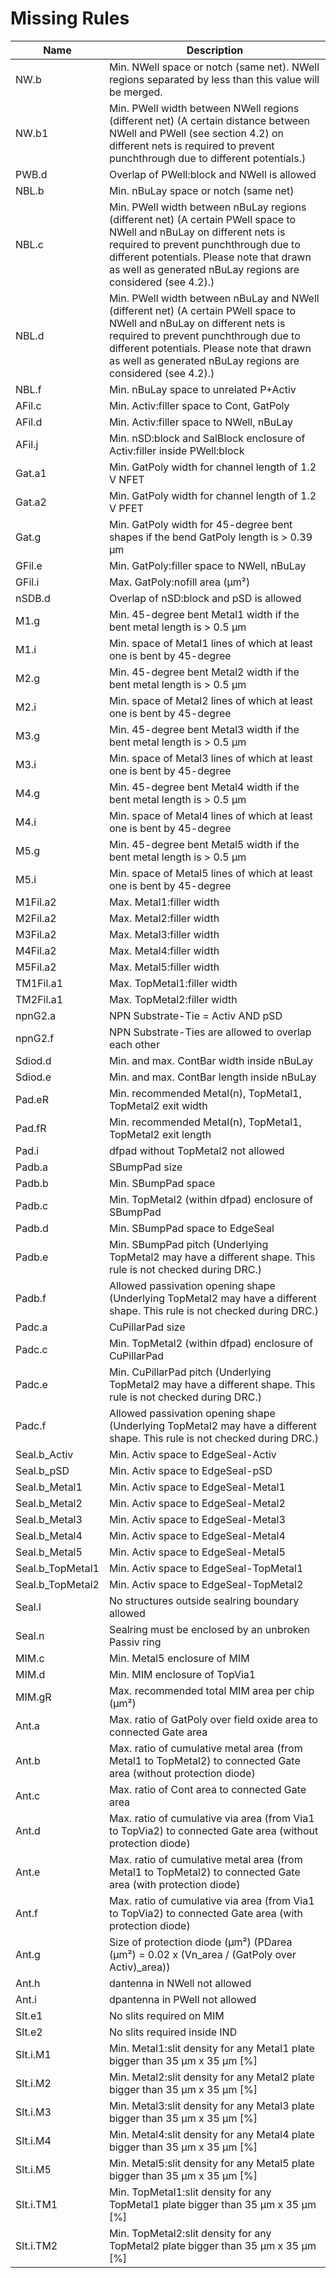 # Missing Rules

| Name             | Description                                                                                                                                                                                                                                                                   |
| ---------------- | ----------------------------------------------------------------------------------------------------------------------------------------------------------------------------------------------------------------------------------------------------------------------------- |
| NW.b             | Min. NWell space or notch (same net). NWell regions separated by less than this value will be merged.                                                                                                                                                                         |
| NW.b1            | Min. PWell width between NWell regions (different net) (A certain distance between NWell and PWell (see section 4.2) on different nets is required to prevent punchthrough due to different potentials.)                                                                      |
| PWB.d            | Overlap of PWell:block and NWell is allowed                                                                                                                                                                                                                                   |
| NBL.b            | Min. nBuLay space or notch (same net)                                                                                                                                                                                                                                         |
| NBL.c            | Min. PWell width between nBuLay regions (different net) (A certain PWell space to NWell and nBuLay on different nets is required to prevent punchthrough due to different potentials. Please note that drawn as well as generated nBuLay regions are considered (see 4.2).)   |
| NBL.d            | Min. PWell width between nBuLay and NWell (different net) (A certain PWell space to NWell and nBuLay on different nets is required to prevent punchthrough due to different potentials. Please note that drawn as well as generated nBuLay regions are considered (see 4.2).) |
| NBL.f            | Min. nBuLay space to unrelated P+Activ                                                                                                                                                                                                                                        |
| AFil.c           | Min. Activ:filler space to Cont, GatPoly                                                                                                                                                                                                                                      |
| AFil.d           | Min. Activ:filler space to NWell, nBuLay                                                                                                                                                                                                                                      |
| AFil.j           | Min. nSD:block and SalBlock enclosure of Activ:filler inside PWell:block                                                                                                                                                                                                      |
| Gat.a1           | Min. GatPoly width for channel length of 1.2 V NFET                                                                                                                                                                                                                           |
| Gat.a2           | Min. GatPoly width for channel length of 1.2 V PFET                                                                                                                                                                                                                           |
| Gat.g            | Min. GatPoly width for 45-degree bent shapes if the bend GatPoly length is > 0.39 µm                                                                                                                                                                                          |
| GFil.e           | Min. GatPoly:filler space to NWell, nBuLay                                                                                                                                                                                                                                    |
| GFil.i           | Max. GatPoly:nofill area (µm²)                                                                                                                                                                                                                                                |
| nSDB.d           | Overlap of nSD:block and pSD is allowed                                                                                                                                                                                                                                       |
| M1.g             | Min. 45-degree bent Metal1 width if the bent metal length is > 0.5 µm                                                                                                                                                                                                         |
| M1.i             | Min. space of Metal1 lines of which at least one is bent by 45-degree                                                                                                                                                                                                         |
| M2.g             | Min. 45-degree bent Metal2 width if the bent metal length is > 0.5 µm                                                                                                                                                                                                         |
| M2.i             | Min. space of Metal2 lines of which at least one is bent by 45-degree                                                                                                                                                                                                         |
| M3.g             | Min. 45-degree bent Metal3 width if the bent metal length is > 0.5 µm                                                                                                                                                                                                         |
| M3.i             | Min. space of Metal3 lines of which at least one is bent by 45-degree                                                                                                                                                                                                         |
| M4.g             | Min. 45-degree bent Metal4 width if the bent metal length is > 0.5 µm                                                                                                                                                                                                         |
| M4.i             | Min. space of Metal4 lines of which at least one is bent by 45-degree                                                                                                                                                                                                         |
| M5.g             | Min. 45-degree bent Metal5 width if the bent metal length is > 0.5 µm                                                                                                                                                                                                         |
| M5.i             | Min. space of Metal5 lines of which at least one is bent by 45-degree                                                                                                                                                                                                         |
| M1Fil.a2         | Max. Metal1:filler width                                                                                                                                                                                                                                                      |
| M2Fil.a2         | Max. Metal2:filler width                                                                                                                                                                                                                                                      |
| M3Fil.a2         | Max. Metal3:filler width                                                                                                                                                                                                                                                      |
| M4Fil.a2         | Max. Metal4:filler width                                                                                                                                                                                                                                                      |
| M5Fil.a2         | Max. Metal5:filler width                                                                                                                                                                                                                                                      |
| TM1Fil.a1        | Max. TopMetal1:filler width                                                                                                                                                                                                                                                   |
| TM2Fil.a1        | Max. TopMetal2:filler width                                                                                                                                                                                                                                                   |
| npnG2.a          | NPN Substrate-Tie = Activ AND pSD                                                                                                                                                                                                                                             |
| npnG2.f          | NPN Substrate-Ties are allowed to overlap each other                                                                                                                                                                                                                          |
| Sdiod.d          | Min. and max. ContBar width inside nBuLay                                                                                                                                                                                                                                     |
| Sdiod.e          | Min. and max. ContBar length inside nBuLay                                                                                                                                                                                                                                    |
| Pad.eR           | Min. recommended Metal(n), TopMetal1, TopMetal2 exit width                                                                                                                                                                                                                    |
| Pad.fR           | Min. recommended Metal(n), TopMetal1, TopMetal2 exit length                                                                                                                                                                                                                   |
| Pad.i            | dfpad without TopMetal2 not allowed                                                                                                                                                                                                                                           |
| Padb.a           | SBumpPad size                                                                                                                                                                                                                                                                 |
| Padb.b           | Min. SBumpPad space                                                                                                                                                                                                                                                           |
| Padb.c           | Min. TopMetal2 (within dfpad) enclosure of SBumpPad                                                                                                                                                                                                                           |
| Padb.d           | Min. SBumpPad space to EdgeSeal                                                                                                                                                                                                                                               |
| Padb.e           | Min. SBumpPad pitch (Underlying TopMetal2 may have a different shape. This rule is not checked during DRC.)                                                                                                                                                                   |
| Padb.f           | Allowed passivation opening shape (Underlying TopMetal2 may have a different shape. This rule is not checked during DRC.)                                                                                                                                                     |
| Padc.a           | CuPillarPad size                                                                                                                                                                                                                                                              |
| Padc.c           | Min. TopMetal2 (within dfpad) enclosure of CuPillarPad                                                                                                                                                                                                                        |
| Padc.e           | Min. CuPillarPad pitch (Underlying TopMetal2 may have a different shape. This rule is not checked during DRC.)                                                                                                                                                                |
| Padc.f           | Allowed passivation opening shape (Underlying TopMetal2 may have a different shape. This rule is not checked during DRC.)                                                                                                                                                     |
| Seal.b_Activ     | Min. Activ space to EdgeSeal-Activ                                                                                                                                                                                                                                            |
| Seal.b_pSD       | Min. Activ space to EdgeSeal-pSD                                                                                                                                                                                                                                              |
| Seal.b_Metal1    | Min. Activ space to EdgeSeal-Metal1                                                                                                                                                                                                                                           |
| Seal.b_Metal2    | Min. Activ space to EdgeSeal-Metal2                                                                                                                                                                                                                                           |
| Seal.b_Metal3    | Min. Activ space to EdgeSeal-Metal3                                                                                                                                                                                                                                           |
| Seal.b_Metal4    | Min. Activ space to EdgeSeal-Metal4                                                                                                                                                                                                                                           |
| Seal.b_Metal5    | Min. Activ space to EdgeSeal-Metal5                                                                                                                                                                                                                                           |
| Seal.b_TopMetal1 | Min. Activ space to EdgeSeal-TopMetal1                                                                                                                                                                                                                                        |
| Seal.b_TopMetal2 | Min. Activ space to EdgeSeal-TopMetal2                                                                                                                                                                                                                                        |
| Seal.l           | No structures outside sealring boundary allowed                                                                                                                                                                                                                               |
| Seal.n           | Sealring must be enclosed by an unbroken Passiv ring                                                                                                                                                                                                                          |
| MIM.c            | Min. Metal5 enclosure of MIM                                                                                                                                                                                                                                                  |
| MIM.d            | Min. MIM enclosure of TopVia1                                                                                                                                                                                                                                                 |
| MIM.gR           | Max. recommended total MIM area per chip (µm²)                                                                                                                                                                                                                                |
| Ant.a            | Max. ratio of GatPoly over field oxide area to connected Gate area                                                                                                                                                                                                            |
| Ant.b            | Max. ratio of cumulative metal area (from Metal1 to TopMetal2) to connected Gate area (without protection diode)                                                                                                                                                              |
| Ant.c            | Max. ratio of Cont area to connected Gate area                                                                                                                                                                                                                                |
| Ant.d            | Max. ratio of cumulative via area (from Via1 to TopVia2) to connected Gate area (without protection diode)                                                                                                                                                                    |
| Ant.e            | Max. ratio of cumulative metal area (from Metal1 to TopMetal2) to connected Gate area (with protection diode)                                                                                                                                                                 |
| Ant.f            | Max. ratio of cumulative via area (from Via1 to TopVia2) to connected Gate area (with protection diode)                                                                                                                                                                       |
| Ant.g            | Size of protection diode (µm²) (PDarea (µm²) = 0.02 x (Vn_area / (GatPoly over Activ)_area))                                                                                                                                                                                  |
| Ant.h            | dantenna in NWell not allowed                                                                                                                                                                                                                                                 |
| Ant.i            | dpantenna in PWell not allowed                                                                                                                                                                                                                                                |
| Slt.e1           | No slits required on MIM                                                                                                                                                                                                                                                      |
| Slt.e2           | No slits required inside IND                                                                                                                                                                                                                                                  |
| Slt.i.M1         | Min. Metal1:slit density for any Metal1 plate bigger than 35 µm x 35 µm [%]                                                                                                                                                                                                   |
| Slt.i.M2         | Min. Metal2:slit density for any Metal2 plate bigger than 35 µm x 35 µm [%]                                                                                                                                                                                                   |
| Slt.i.M3         | Min. Metal3:slit density for any Metal3 plate bigger than 35 µm x 35 µm [%]                                                                                                                                                                                                   |
| Slt.i.M4         | Min. Metal4:slit density for any Metal4 plate bigger than 35 µm x 35 µm [%]                                                                                                                                                                                                   |
| Slt.i.M5         | Min. Metal5:slit density for any Metal5 plate bigger than 35 µm x 35 µm [%]                                                                                                                                                                                                   |
| Slt.i.TM1        | Min. TopMetal1:slit density for any TopMetal1 plate bigger than 35 µm x 35 µm [%]                                                                                                                                                                                             |
| Slt.i.TM2        | Min. TopMetal2:slit density for any TopMetal2 plate bigger than 35 µm x 35 µm [%]                                                                                                                                                                                             |
